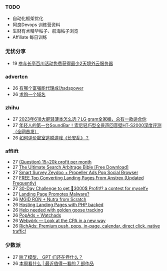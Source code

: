 ### TODO
-  自动化框架优化
-  阿良Devops 训练营资料
-  生财有术精华帖子、航海帖子浏览
-  Affiliate 每日训练

### 无忧分享
<!-- ruyo:START -->
-  19 [参与长亭百川活动免费获得最少2天境外云服务器](https://51.ruyo.net/18392.html)<!-- ruyo:END -->

### advertcn
<!-- advertcn:START -->
-  26 [有哪个富强能代理成功adspower](https://www.advertcn.com/forum.php?mod=viewthread&tid=110579)
-  26 [求购一个域名](https://www.advertcn.com/forum.php?mod=viewthread&tid=110578)<!-- advertcn:END -->

### zhihu
<!-- zhihu:START -->
-  27 [2023年618大屏轻薄本怎么选？LG gram全家桶，总有一款适合你](http://zhuanlan.zhihu.com/p/632641888?utm_campaign=rss&utm_medium=rss&utm_source=rss&utm_content=title)
-  27 [年轻人的第一台SoundBar！索尼轻巧型全景声回音壁HT-S2000深度评测（全网首发）](http://zhuanlan.zhihu.com/p/630990296?utm_campaign=rss&utm_medium=rss&utm_source=rss&utm_content=title)
-  26 [如何评价密室逃脱游戏《长安乱》？](http://www.zhihu.com/question/563950552/answer/3045961312?utm_campaign=rss&utm_medium=rss&utm_source=rss&utm_content=title)<!-- zhihu:END -->

### afflift
<!-- afflift:START -->
-  27 [&lpar;Question&rpar; 15~20k profit per month](https://afflift.com/f/threads/question-15-20k-profit-per-month.10173/?utm_source=rss&utm_medium=rss)
-  27 [The Ultimate Search Arbitrage Bible [Free Download]](https://afflift.com/f/threads/the-ultimate-search-arbitrage-bible-free-download.10830/?utm_source=rss&utm_medium=rss)
-  27 [Smart Survey Zeydoo + Propeller Ads Pop Social Browser](https://afflift.com/f/threads/smart-survey-zeydoo-propeller-ads-pop-social-browser.11000/?utm_source=rss&utm_medium=rss)
-  27 [FREE Top Converting Landing Pages From Anstrex &lpar;Updated Frequently&rpar;](https://afflift.com/f/threads/free-top-converting-landing-pages-from-anstrex-updated-frequently.2596/?utm_source=rss&utm_medium=rss)
-  27 [30-Day Challenge to get 🎯3000$ Profit⁉ a contest for myself✊](https://afflift.com/f/threads/30-day-challenge-to-get-%F0%9F%8E%AF3000-profit%E2%81%89-a-contest-for-myself%E2%9C%8A.9419/?utm_source=rss&utm_medium=rss)
-  27 [Landing Page Promotes Malware?](https://afflift.com/f/threads/landing-page-promotes-malware.11016/?utm_source=rss&utm_medium=rss)
-  26 [MGID RON + Nutra from Scratch](https://afflift.com/f/threads/mgid-ron-nutra-from-scratch.10949/?utm_source=rss&utm_medium=rss)
-  26 [Hosting Landing Pages with PHP backed](https://afflift.com/f/threads/hosting-landing-pages-with-php-backed.11011/?utm_source=rss&utm_medium=rss)
-  26 [Help needed with golden goose tracking](https://afflift.com/f/threads/help-needed-with-golden-goose-tracking.10908/?utm_source=rss&utm_medium=rss)
-  26 [PopAds + Watchads](https://afflift.com/f/threads/popads-watchads.10957/?utm_source=rss&utm_medium=rss)
-  26 [Webvõrk — Look at the CPA in a new way](https://afflift.com/f/threads/webv%C3%B5rk-%E2%80%94-look-at-the-cpa-in-a-new-way.2820/?utm_source=rss&utm_medium=rss)
-  26 [RichAds: Premium push, pops, in-page, calendar, direct click, native traffic!](https://afflift.com/f/threads/richads-premium-push-pops-in-page-calendar-direct-click-native-traffic.991/?utm_source=rss&utm_medium=rss)<!-- afflift:END -->

### 少数派
<!-- sspai:START -->
-  27 [除了模型， GPT 们还在卷什么？](https://sspai.com/post/79985)
-  26 [本周看什么 | 最近值得一看的 7 部作品](https://sspai.com/post/80020)<!-- sspai:END -->
